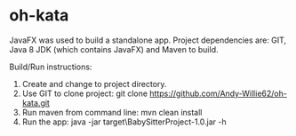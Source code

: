 # oh-kata

JavaFX was used to build a standalone app.
Project dependencies are: GIT, Java 8 JDK (which contains JavaFX) and Maven to build.

Build/Run instructions:
1. Create and change to project directory.
2. Use GIT to clone project: git clone https://github.com/Andy-Willie62/oh-kata.git
3. Run maven from command line: mvn clean install
4. Run the app: java -jar target\BabySitterProject-1.0.jar -h

